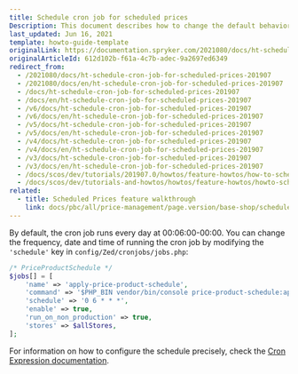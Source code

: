 ```yaml
---
title: Schedule cron job for scheduled prices
Description: This document describes how to change the default behavior of the cron job shipped with the Scheduled Prices feature.
last_updated: Jun 16, 2021
template: howto-guide-template
originalLink: https://documentation.spryker.com/2021080/docs/ht-schedule-cron-job-for-scheduled-prices-201907
originalArticleId: 612d102b-f61a-4c7b-adec-9a2697ed6349
redirect_from:
  - /2021080/docs/ht-schedule-cron-job-for-scheduled-prices-201907
  - /2021080/docs/en/ht-schedule-cron-job-for-scheduled-prices-201907
  - /docs/ht-schedule-cron-job-for-scheduled-prices-201907
  - /docs/en/ht-schedule-cron-job-for-scheduled-prices-201907
  - /v6/docs/ht-schedule-cron-job-for-scheduled-prices-201907
  - /v6/docs/en/ht-schedule-cron-job-for-scheduled-prices-201907
  - /v5/docs/ht-schedule-cron-job-for-scheduled-prices-201907
  - /v5/docs/en/ht-schedule-cron-job-for-scheduled-prices-201907
  - /v4/docs/ht-schedule-cron-job-for-scheduled-prices-201907
  - /v4/docs/en/ht-schedule-cron-job-for-scheduled-prices-201907
  - /v3/docs/ht-schedule-cron-job-for-scheduled-prices-201907
  - /v3/docs/en/ht-schedule-cron-job-for-scheduled-prices-201907
  - /docs/scos/dev/tutorials/201907.0/howtos/feature-howtos/how-to-schedule-cron-job-for-scheduled-prices.html
  - /docs/scos/dev/tutorials-and-howtos/howtos/feature-howtos/howto-schedule-cron-job-for-scheduled-prices.html
related:
  - title: Scheduled Prices feature walkthrough
    link: docs/pbc/all/price-management/page.version/base-shop/scheduled-prices-feature-overview.html
---
```



By default, the cron job runs every day at 00:06:00-00:00. You can change the frequency, date and time of running the cron job by modifying the `'schedule'` key in `config/Zed/cronjobs/jobs.php`:

```php
/* PriceProductSchedule */
$jobs[] = [
    'name' => 'apply-price-product-schedule',
    'command' => '$PHP_BIN vendor/bin/console price-product-schedule:apply',
    'schedule' => '0 6 * * *',
    'enable' => true,
    'run_on_non_production' => true,
    'stores' => $allStores,
];
```

For information on how to configure the schedule precisely, check the [Cron Expression documentation](https://docs.oracle.com/cd/E12058_01/doc/doc.1014/e12030/cron_expressions.htm).
